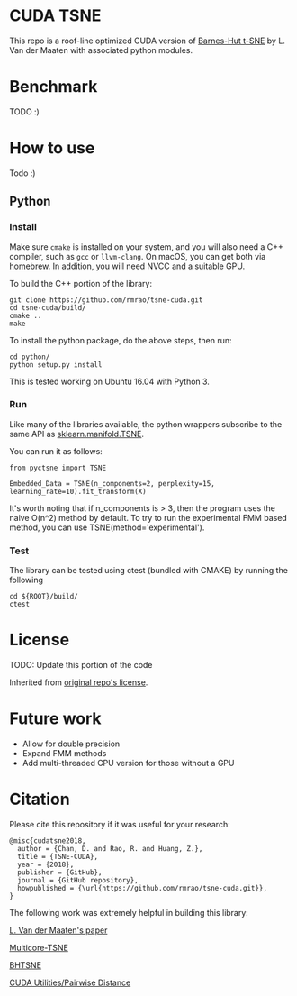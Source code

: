 # CUDA TSNE

This repo is a roof-line optimized CUDA version of [Barnes-Hut t-SNE](https://github.com/lvdmaaten/bhtsne) by L. Van der Maaten with associated python modules. 

# Benchmark

TODO :)

# How to use

Todo :)

## Python
### Install

Make sure `cmake` is installed on your system, and you will also need a C++ compiler, such as `gcc` or `llvm-clang`. On macOS, you can get both via [homebrew](https://brew.sh/). In addition, you will need NVCC and a suitable GPU. 

To build the C++ portion of the library:
```
git clone https://github.com/rmrao/tsne-cuda.git
cd tsne-cuda/build/
cmake ..
make
```

To install the python package, do the above steps, then run:
```
cd python/
python setup.py install
```

This is tested working on Ubuntu 16.04 with Python 3. 

### Run

Like many of the libraries available, the python wrappers subscribe to the same API as [sklearn.manifold.TSNE](http://scikit-learn.org/stable/modules/generated/sklearn.manifold.TSNE.html).

You can run it as follows:

```
from pyctsne import TSNE

Embedded_Data = TSNE(n_components=2, perplexity=15, learning_rate=10).fit_transform(X)
```

It's worth noting that if n_components is > 3, then the program uses the naive O(n^2) method by default. To try to run the experimental FMM based method, you can use TSNE(method='experimental').

### Test

The library can be tested using ctest (bundled with CMAKE) by running the following

```
cd ${ROOT}/build/
ctest
```

# License

TODO: Update this portion of the code

Inherited from [original repo's license](https://github.com/lvdmaaten/bhtsne).

# Future work

- Allow for double precision
- Expand FMM methods
- Add multi-threaded CPU version for those without a GPU

# Citation

Please cite this repository if it was useful for your research:

```
@misc{cudatsne2018,
  author = {Chan, D. and Rao, R. and Huang, Z.},
  title = {TSNE-CUDA},
  year = {2018},
  publisher = {GitHub},
  journal = {GitHub repository},
  howpublished = {\url{https://github.com/rmrao/tsne-cuda.git}},
}
```

The following work was extremely helpful in building this library: 

[L. Van der Maaten's paper](http://lvdmaaten.github.io/publications/papers/JMLR_2014.pdf)

[Multicore-TSNE](https://github.com/DmitryUlyanov/Multicore-TSNE)

[BHTSNE](https://github.com/lvdmaaten/bhtsne/)

[CUDA Utilities/Pairwise Distance](https://github.com/OrangeOwlSolutions)
